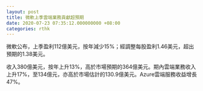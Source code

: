 ```yaml
---
layout: post
title: 微軟上季雲端業務貢獻超預期
date: 2020-07-23 07:35:12.000000000 +08:00
categories: rthk
---
```


微軟公布，上季盈利112億美元，按年減少15%；經調整每股盈利1.46美元，超出預期的1.38美元。

收入380億美元，按年上升13%，高於市場預期的364億美元。期內雲端業務收入上升17%，至134億元，亦高於市場估計的130.9億美元。Azure雲端服務收益增長47%。
